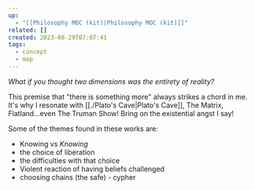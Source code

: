 ```yaml
---
up:
  - "[[Philosophy MOC (kit)|Philosophy MOC (kit)]]"
related: []
created: 2023-08-29T07:07:41
tags:
  - concept
  - map
---
```

 *What if you thought two dimensions was the entirety of reality?*

This premise that "there is something more" always strikes a chord in me. It's why I resonate with [[./Plato's Cave|Plato's Cave]], The Matrix, Flatland…even The Truman Show! Bring on the existential angst I say! 

Some of the themes found in these works are:

- Knowing vs *Knowing*
- the choice of liberation
- the difficulties with that choice
- Violent reaction of having beliefs challenged
- choosing chains (the safe) - cypher
